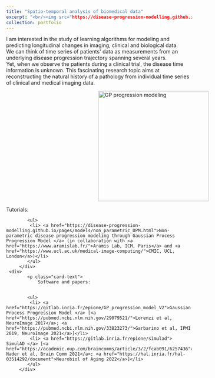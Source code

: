 ```yaml
---
title: "Spatio-temporal analysis of biomedical data"
excerpt: "<br/><img src="https://disease-progression-modelling.github.io/_static/img/gppm/full_brain.gif" height="100"/>"
collection: portfolio
---
```


I am interested in the study of learning algorithms for modeling and predicting longitudinal changes in imaging, clinical and biological data. \
We can think of time series of patients' data as measurements from an underlying disease progression trajectory spanning several years.\
Yet, when we observe the patients during a clinical trial, the disease time information is unknown. This fascinating research topic aims at reconstructing the natural history of a pathology from individual time series of clinical and medical imaging data.

<div>
        <img style="margin-left:250px;" src="https://disease-progression-modelling.github.io/_static/img/gppm/full_brain.gif" title="GP progression modeling" height="300" />
      </div>         
    <div>
            <p class="card-text">
                Tutorials: 
            
        
            <ul>
             <li> <a href="https://disease-progression-modelling.github.io/pages/models/non_parametric_DPM.html">Non-parametric disease progression modeling through Gaussian Process Progression Model </a> (in collaboration with <a href="https://www.aramislab.fr/">Aramis Lab, ICM, Paris</a> and <a href="https://www.ucl.ac.uk/medical-image-computing/">CMIC, UCL, London</a>)</li>
            </ul>
         </div>        
     <div>
            <p class="card-text">
                Software and papers: 
            
        
            <ul>
             <li> <a href="https://gitlab.inria.fr/epione/GP_progression_model_V2">Gaussian Process Progression Model </a> [<a href="https://pubmed.ncbi.nlm.nih.gov/29079521/">Lorenzi et al, NeuroImage 2017</a>; <a href="https://pubmed.ncbi.nlm.nih.gov/33823273/">Garbarino et al, IPMI 2019, NeuroImage 2021</a>]</li>
             <li> <a href="https://gitlab.inria.fr/epione/simulad"> SimulAD </a> [<a href="https://academic.oup.com/braincomms/article/3/2/fcab091/6257436">Abi Nader et al, Brain Comm 2021</a>; <a href="https://hal.inria.fr/hal-03514292/document">Neurobiol of Aging 2022</a>]</li>
            </ul>
         </div>
